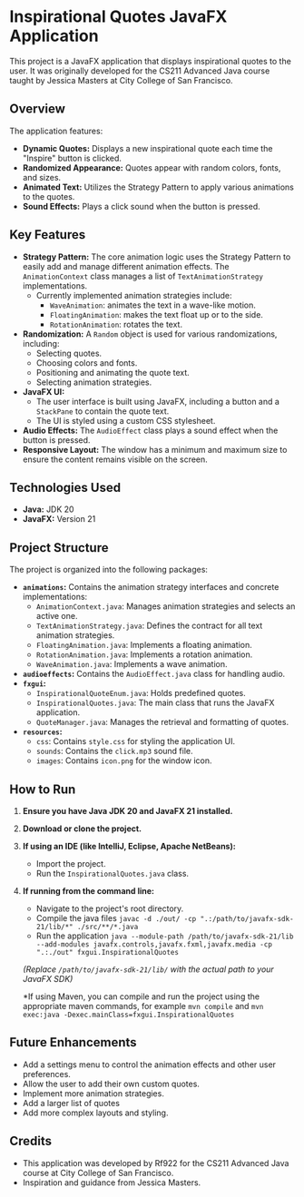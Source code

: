 # Inspirational Quotes JavaFX Application

This project is a JavaFX application that displays inspirational quotes to the user. It was originally developed for the CS211 Advanced Java course taught by Jessica Masters at City College of San Francisco.

## Overview

The application features:

*   **Dynamic Quotes:** Displays a new inspirational quote each time the "Inspire" button is clicked.
*   **Randomized Appearance:** Quotes appear with random colors, fonts, and sizes.
*   **Animated Text:** Utilizes the Strategy Pattern to apply various animations to the quotes.
*   **Sound Effects:** Plays a click sound when the button is pressed.

## Key Features

*   **Strategy Pattern:** The core animation logic uses the Strategy Pattern to easily add and manage different animation effects. The `AnimationContext` class manages a list of `TextAnimationStrategy` implementations. 
    *   Currently implemented animation strategies include:
        *   `WaveAnimation`: animates the text in a wave-like motion.
        *   `FloatingAnimation`: makes the text float up or to the side.
        *   `RotationAnimation`: rotates the text.
*   **Randomization:** A `Random` object is used for various randomizations, including:
    *   Selecting quotes.
    *   Choosing colors and fonts.
    *   Positioning and animating the quote text.
    *   Selecting animation strategies.
*   **JavaFX UI:**
    *   The user interface is built using JavaFX, including a button and a `StackPane` to contain the quote text.
    *   The UI is styled using a custom CSS stylesheet.
*   **Audio Effects:** The `AudioEffect` class plays a sound effect when the button is pressed.
*   **Responsive Layout:** The window has a minimum and maximum size to ensure the content remains visible on the screen.

## Technologies Used

*   **Java:** JDK 20
*   **JavaFX:** Version 21

## Project Structure

The project is organized into the following packages:

*   **`animations`:** Contains the animation strategy interfaces and concrete implementations:
    *   `AnimationContext.java`: Manages animation strategies and selects an active one.
    *   `TextAnimationStrategy.java`: Defines the contract for all text animation strategies.
    *   `FloatingAnimation.java`: Implements a floating animation.
    *   `RotationAnimation.java`: Implements a rotation animation.
    *   `WaveAnimation.java`: Implements a wave animation.
*   **`audioeffects`:** Contains the `AudioEffect.java` class for handling audio.
*   **`fxgui`:**
    *   `InspirationalQuoteEnum.java`: Holds predefined quotes.
    *   `InspirationalQuotes.java`: The main class that runs the JavaFX application.
    *   `QuoteManager.java`: Manages the retrieval and formatting of quotes.
*   **`resources`:**
    *   `css`: Contains `style.css` for styling the application UI.
    *   `sounds`:  Contains the `click.mp3` sound file.
    *   `images`: Contains `icon.png` for the window icon.

## How to Run

1.  **Ensure you have Java JDK 20 and JavaFX 21 installed.**
2.  **Download or clone the project.**
3.  **If using an IDE (like IntelliJ, Eclipse, Apache NetBeans):**
    *   Import the project.
    *   Run the `InspirationalQuotes.java` class.
4.  **If running from the command line:**
    *   Navigate to the project's root directory.
    *   Compile the java files `javac -d ./out/ -cp ".:/path/to/javafx-sdk-21/lib/*" ./src/**/*.java`
    *   Run the application `java --module-path /path/to/javafx-sdk-21/lib --add-modules javafx.controls,javafx.fxml,javafx.media -cp ".:./out" fxgui.InspirationalQuotes`

    *(Replace `/path/to/javafx-sdk-21/lib/` with the actual path to your JavaFX SDK)*
    
    *If using Maven, you can compile and run the project using the appropriate maven commands, for example `mvn compile` and `mvn exec:java -Dexec.mainClass=fxgui.InspirationalQuotes`

## Future Enhancements

*   Add a settings menu to control the animation effects and other user preferences.
*   Allow the user to add their own custom quotes.
*   Implement more animation strategies.
*   Add a larger list of quotes
*   Add more complex layouts and styling.

## Credits

*   This application was developed by Rf922 for the CS211 Advanced Java course at City College of San Francisco.
*   Inspiration and guidance from Jessica Masters.
